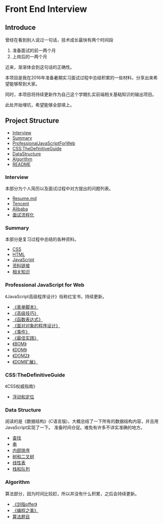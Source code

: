 # Front End Interview

## Introduce

曾经在看到别人说过一句话，技术成长最快有两个时间段

1. 准备面试的前一两个月
2. 上岗后的一两个月

近来，渐渐体会到这句话的正确性。

本项目是我在2016年准备暑期实习面试过程中总结积累的一些材料，分享出来希望能够帮到大家。

同时，本项目将持续更新作为自己这个学期扎实前端相关基础知识的输出项目。

此处开始埋坑，希望能够全部填上。

## Project Structure

- [Interview](https://github.com/WilsonLiu95/FrontEndInterview/tree/master/Interview)
- [Summary](https://github.com/WilsonLiu95/FrontEndInterview/tree/master/Summary)
- [ProfessionalJavaScriptForWeb](https://github.com/WilsonLiu95/FrontEndInterview/blob/master/ProfessionalJavaScriptForWeb/)
- [CSS:TheDefinitiveGuide](https://github.com/WilsonLiu95/FrontEndInterview/blob/master/CSS:TheDefinitiveGuide/)
- [DataStructure](https://github.com/WilsonLiu95/FrontEndInterview/tree/master/DataStructure)
- [Algorithm](https://github.com/WilsonLiu95/FrontEndInterview/tree/master/Algorithm)
- [README](https://github.com/WilsonLiu95/FrontEndInterview/blob/master/README.md)

### Interview

本部分为个人简历以及面试过程中对方提出的问题列表。
- [Resume.md](https://github.com/WilsonLiu95/FrontEndInterview/blob/master/Interview/Resume.md)
- [Tencent](https://github.com/WilsonLiu95/FrontEndInterview/blob/master/Interview/Tencent.md)
- [Alibaba](https://github.com/WilsonLiu95/FrontEndInterview/blob/master/Interview/Alibaba.md)
- [面试流程化](https://github.com/WilsonLiu95/FrontEndInterview/blob/master/Interview/《面试流程化》.md)


### Summary

本部分是复习过程中总结的各种资料。

- [CSS](https://github.com/WilsonLiu95/FrontEndInterview/blob/master/Summary/CSS.md)
- [HTML](https://github.com/WilsonLiu95/FrontEndInterview/blob/master/Summary/HTML.md)
- [JavaScript](https://github.com/WilsonLiu95/FrontEndInterview/blob/master/Summary/JavaScript.md)
- [资料链接](https://github.com/WilsonLiu95/FrontEndInterview/blob/master/Summary/.参考资料.md)
- [相关知识](https://github.com/WilsonLiu95/FrontEndInterview/blob/master/Summary/枚举.md)


### Professional JavaScript for Web

《JavaScript高级程序设计》俗称红宝书，持续更新。

- [《表单脚本》](https://github.com/WilsonLiu95/FrontEndInterview/blob/master/ProfessionalJavaScriptForWeb/《表单脚本》.md)
- [《高级技巧》](https://github.com/WilsonLiu95/FrontEndInterview/blob/master/ProfessionalJavaScriptForWeb/《高级技巧》.md)
- [《函数表达式》](https://github.com/WilsonLiu95/FrontEndInterview/blob/master/ProfessionalJavaScriptForWeb/《函数表达式》.md)
- [《面对对象的程序设计》](https://github.com/WilsonLiu95/FrontEndInterview/blob/master/ProfessionalJavaScriptForWeb/《面对对象的程序设计》.md)
- [《事件》](https://github.com/WilsonLiu95/FrontEndInterview/blob/master/ProfessionalJavaScriptForWeb/《事件》.md)
- [《最佳实践》](https://github.com/WilsonLiu95/FrontEndInterview/blob/master/ProfessionalJavaScriptForWeb/《最佳实践》.md)
- [《BOM》](https://github.com/WilsonLiu95/blob/master/ProfessionalJavaScriptForWeb//blob/master/ProfessionalJavaScriptForWeb/《BOM》.md)
- [《DOM》](https://github.com/WilsonLiu95/FrontEndInterview/blob/master/ProfessionalJavaScriptForWeb/《DOM》.md)
- [《DOM2》](https://github.com/WilsonLiu95/FrontEndInterview/blob/master/ProfessionalJavaScriptForWeb/《DOM2》.md)
- [《DOM扩展》](https://github.com/WilsonLiu95/FrontEndInterview/blob/master/ProfessionalJavaScriptForWeb/《DOM扩展》.md)

### CSS:TheDefinitiveGuide

《CSS权威指南》

- [浮动和定位](https://github.com/WilsonLiu95/FrontEndInterview/blob/master/CSS:TheDefinitiveGuide/《浮动和定位》.md)

### Data Structure

阅读的是《数据结构》(C语言版)，大概总结了一下所有的数据结构内容，并且用JavaScript实现了一下。 准备时间仓促。难免有许多不详实准确的地方。

- [查找](https://github.com/WilsonLiu95/FrontEndInterview/blob/master/DataStructure/《查找》.md)
- [串](https://github.com/WilsonLiu95/FrontEndInterview/blob/master/DataStructure/《串》.md)
- [内部排序](https://github.com/WilsonLiu95/FrontEndInterview/blob/master/DataStructure/《内部排序》.md)
- [树和二叉树](https://github.com/WilsonLiu95/FrontEndInterview/blob/master/DataStructure/《树和二叉树》.md)
- [线性表](https://github.com/WilsonLiu95/FrontEndInterview/blob/master/DataStructure/《线性表》.md)
- [栈和队列](https://github.com/WilsonLiu95/FrontEndInterview/blob/master/DataStructure/《栈和队列》.md)

### Algorithm

算法部分，因为时间比较赶，所以并没有什么积累，之后会持续更新。

- [《剑指offer》](https://github.com/WilsonLiu95/FrontEndInterview/tree/master/《剑指offer》)
- [《编程之美》](https://github.com/WilsonLiu95/FrontEndInterview/tree/master/Algorithm/《编程之美》)
-  [算法题目](https://github.com/WilsonLiu95/FrontEndInterview/tree/master/Algorithm/算法题目)
